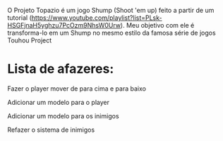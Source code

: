 O Projeto Topazio é um jogo Shump (Shoot 'em up) feito a partir de um tutorial (https://www.youtube.com/playlist?list=PLsk-HSGFjnaH5yghzu7PcOzm9NhsW0Urw). Meu objetivo com ele é transforma-lo em um Shump no mesmo estilo da famosa   série de jogos Touhou Project  

#

# Lista de afazeres:

Fazer o player mover de para cima e para baixo

Adicionar um modelo para o player

Adicionar um modelo para os inimigos

Refazer o sistema de inimigos

